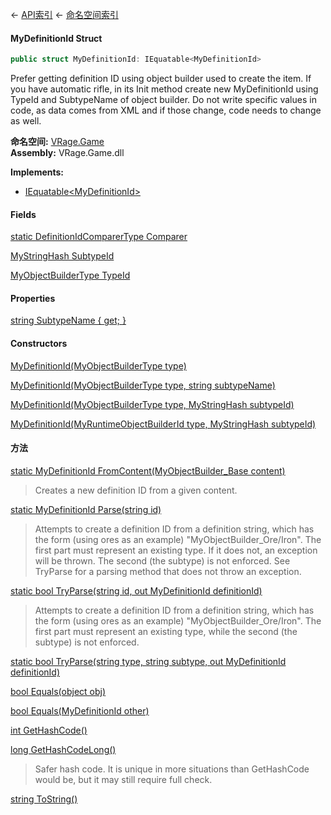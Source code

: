 ← [API索引](Api-Index) ← [命名空间索引](Namespace-Index)

#### MyDefinitionId Struct

```csharp
public struct MyDefinitionId: IEquatable<MyDefinitionId>
```

Prefer getting definition ID using object builder used to create the item. If you have automatic rifle, in its Init method create new MyDefinitionId using TypeId and SubtypeName of object builder. Do not write specific values in code, as data comes from XML and if those change, code needs to change as well.

**命名空间:** [VRage.Game](VRage.Game)  
**Assembly:** VRage.Game.dll

**Implements:**  
* [IEquatable&lt;MyDefinitionId&gt;](https://docs.microsoft.com/en-us/dotnet/api/System.IEquatable-1?view=netframework-4.6)

#### Fields

[static DefinitionIdComparerType Comparer](VRage.Game.MyDefinitionId.Comparer)

> 

[MyStringHash SubtypeId](VRage.Game.MyDefinitionId.SubtypeId)

> 

[MyObjectBuilderType TypeId](VRage.Game.MyDefinitionId.TypeId)

> 

#### Properties

[string SubtypeName { get; }](VRage.Game.MyDefinitionId.SubtypeName)

> 

#### Constructors

[MyDefinitionId(MyObjectBuilderType type)](VRage.Game.MyDefinitionId..ctor)

> 

[MyDefinitionId(MyObjectBuilderType type, string subtypeName)](VRage.Game.MyDefinitionId..ctor)

> 

[MyDefinitionId(MyObjectBuilderType type, MyStringHash subtypeId)](VRage.Game.MyDefinitionId..ctor)

> 

[MyDefinitionId(MyRuntimeObjectBuilderId type, MyStringHash subtypeId)](VRage.Game.MyDefinitionId..ctor)

> 

#### 方法

[static MyDefinitionId FromContent(MyObjectBuilder_Base content)](VRage.Game.MyDefinitionId.FromContent)

> Creates a new definition ID from a given content.

[static MyDefinitionId Parse(string id)](VRage.Game.MyDefinitionId.Parse)

> Attempts to create a definition ID from a definition string, which has the form (using ores as an example) "MyObjectBuilder_Ore/Iron". The first part must represent an existing type. If it does not, an exception will be thrown. The second (the subtype) is not enforced. See TryParse for a parsing method that does not throw an exception.

[static bool TryParse(string id, out MyDefinitionId definitionId)](VRage.Game.MyDefinitionId.TryParse)

> Attempts to create a definition ID from a definition string, which has the form (using ores as an example) "MyObjectBuilder_Ore/Iron". The first part must represent an existing type, while the second (the subtype) is not enforced.

[static bool TryParse(string type, string subtype, out MyDefinitionId definitionId)](VRage.Game.MyDefinitionId.TryParse)

> 

[bool Equals(object obj)](VRage.Game.MyDefinitionId.Equals)

> 

[bool Equals(MyDefinitionId other)](VRage.Game.MyDefinitionId.Equals)

> 

[int GetHashCode()](VRage.Game.MyDefinitionId.GetHashCode)

> 

[long GetHashCodeLong()](VRage.Game.MyDefinitionId.GetHashCodeLong)

> Safer hash code. It is unique in more situations than GetHashCode would be, but it may still require full check.

[string ToString()](VRage.Game.MyDefinitionId.ToString)

> 

